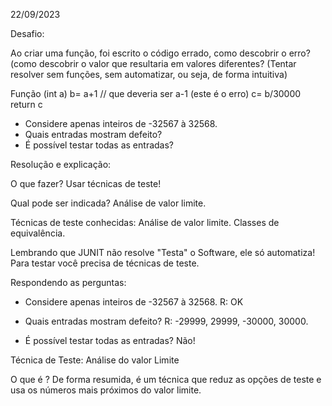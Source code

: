 22/09/2023

Desafio: 

Ao criar uma função, foi escrito o código errado, como descobrir o erro? (como descobrir o valor que resultaria em valores diferentes?
(Tentar resolver sem funções, sem automatizar, ou seja, de forma intuitiva)

Função (int a)
b= a+1 // que deveria ser a-1 (este é o erro)
c= b/30000
return c

- Considere apenas inteiros de -32567 à 32568.
- Quais entradas mostram defeito? 
- É possível testar todas as entradas?

Resolução e explicação:

O que fazer?
Usar técnicas de teste!

Qual pode ser indicada?
Análise de valor limite.

Técnicas de teste conhecidas: 
Análise de valor limite.
Classes de equivalência.

Lembrando que JUNIT não resolve "Testa" o Software, ele só automatiza!
Para testar você precisa de técnicas de teste.

Respondendo as perguntas:
- Considere apenas inteiros de -32567 à 32568.
R: OK

- Quais entradas mostram defeito? 
R: -29999, 29999, -30000, 30000.

- É possível testar todas as entradas?
Não! 

Técnica de Teste: Análise do valor Limite

O que é ?
De forma resumida, é um técnica que reduz as opções de teste e usa os números mais próximos do valor limite.



